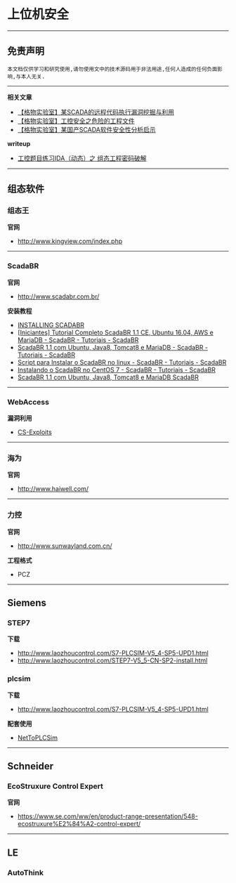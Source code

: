 # 上位机安全

---

## 免责声明

`本文档仅供学习和研究使用,请勿使用文中的技术源码用于非法用途,任何人造成的任何负面影响,与本人无关.`

---

**相关文章**
- [【格物实验室】某SCADA的远程代码执行漏洞挖掘与利用](http://blog.nsfocus.net/scada-vulnerability-mining-0102/)
- [【格物实验室】工控安全之危险的工程文件](http://blog.nsfocus.net/ics-project-files-0102/)
- [【格物实验室】某国产SCADA软件安全性分析启示](http://blog.nsfocus.net/scada-security-assessment-1118/)

**writeup**
- [工控题目练习IDA（动态）之 组态工程密码破解](https://xuanxuanblingbling.github.io/ics/2019/07/29/ics3/)

---

## 组态软件
### 组态王

**官网**
- http://www.kingview.com/index.php

---

### ScadaBR

**官网**
- http://www.scadabr.com.br/

**安装教程**
- [INSTALLING SCADABR](https://www.openplcproject.com/reference/scadabr/)
- [[Iniciantes] Tutorial Completo ScadaBR 1.1 CE, Ubuntu 16.04, AWS e MariaDB - ScadaBR - Tutoriais - ScadaBR](http://forum.scadabr.com.br/t/iniciantes-tutorial-completo-scadabr-1-1-ce-ubuntu-16-04-aws-e-mariadb/1975)
- [ScadaBR 1.1 com Ubuntu, Java8, Tomcat8 e MariaDB - ScadaBR - Tutoriais - ScadaBR](http://forum.scadabr.com.br/t/scadabr-1-1-com-ubuntu-java8-tomcat8-e-mariadb/1212)
- [Script para Instalar o ScadaBR no linux - ScadaBR - Tutoriais - ScadaBR](http://forum.scadabr.com.br/t/script-para-instalar-o-scadabr-no-linux/1300)
- [Instalando o ScadaBR no CentOS 7 - ScadaBR - Tutoriais - ScadaBR](http://forum.scadabr.com.br/t/instalando-o-scadabr-no-centos-7/1926)
- [ScadaBR 1.1 com Ubuntu, Java8, Tomcat8 e MariaDB  ScadaBR](http://www.scadabr.com.br/index.php/2017/06/06/scadabr-1-1-com-ubuntu-java8-tomcat8-e-mariadb/)

---

### WebAccess

**漏洞利用**
- [CS-Exploits](../RedTeam/软件服务安全/CS-Exploits.md#webaccess)

---

### 海为

**官网**
- http://www.haiwell.com/

---

### 力控

**官网**
- http://www.sunwayland.com.cn/

**工程格式**
- PCZ

---

## Siemens

### STEP7

**下载**
- http://www.laozhoucontrol.com/S7-PLCSIM-V5_4-SP5-UPD1.html
- http://www.laozhoucontrol.com/STEP7-V5_5-CN-SP2-install.html

### plcsim

**下载**
- http://www.laozhoucontrol.com/S7-PLCSIM-V5_4-SP5-UPD1.html

**配套使用**
- [NetToPLCSim](https://sourceforge.net/projects/nettoplcsim/)

---

## Schneider

### EcoStruxure Control Expert

**官网**
- https://www.se.com/ww/en/product-range-presentation/548-ecostruxure%E2%84%A2-control-expert/

---

## LE

### AutoThink
